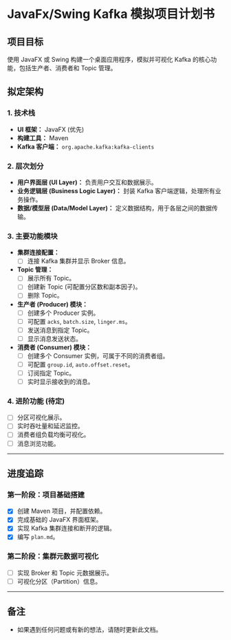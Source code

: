 # JavaFx/Swing Kafka 模拟项目计划书

## 项目目标

使用 JavaFX 或 Swing 构建一个桌面应用程序，模拟并可视化 Kafka 的核心功能，包括生产者、消费者和 Topic 管理。

## 拟定架构

### 1. 技术栈

- **UI 框架：** JavaFX (优先)
- **构建工具：** Maven
- **Kafka 客户端：** `org.apache.kafka:kafka-clients`

### 2. 层次划分

- **用户界面层 (UI Layer)：** 负责用户交互和数据展示。
- **业务逻辑层 (Business Logic Layer)：** 封装 Kafka 客户端逻辑，处理所有业务操作。
- **数据/模型层 (Data/Model Layer)：** 定义数据结构，用于各层之间的数据传输。

### 3. 主要功能模块

- **集群连接配置：**
    - [ ] 连接 Kafka 集群并显示 Broker 信息。
- **Topic 管理：**
    - [ ] 展示所有 Topic。
    - [ ] 创建新 Topic (可配置分区数和副本因子)。
    - [ ] 删除 Topic。
- **生产者 (Producer) 模块：**
    - [ ] 创建多个 Producer 实例。
    - [ ] 可配置 `acks`, `batch.size`, `linger.ms`。
    - [ ] 发送消息到指定 Topic。
    - [ ] 显示消息发送状态。
- **消费者 (Consumer) 模块：**
    - [ ] 创建多个 Consumer 实例，可属于不同的消费者组。
    - [ ] 可配置 `group.id`, `auto.offset.reset`。
    - [ ] 订阅指定 Topic。
    - [ ] 实时显示接收到的消息。

### 4. 进阶功能 (待定)

- [ ] 分区可视化展示。
- [ ] 实时吞吐量和延迟监控。
- [ ] 消费者组负载均衡可视化。
- [ ] 消息浏览功能。

---

## 进度追踪

### 第一阶段：项目基础搭建

- [x] 创建 Maven 项目，并配置依赖。
- [x] 完成基础的 JavaFX 界面框架。
- [x] 实现 Kafka 集群连接和断开的逻辑。
- [x] 编写 `plan.md`。

### 第二阶段：集群元数据可视化

- [ ] 实现 Broker 和 Topic 元数据展示。
- [ ] 可视化分区（Partition）信息。

---

## 备注

- 如果遇到任何问题或有新的想法，请随时更新此文档。
